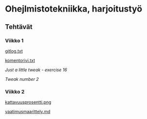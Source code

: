 # Ohejlmistotekniikka, harjoitustyö

## Tehtävät

### Viikko 1

[gitlog.txt](https://github.com/Catrovitch/ot-harjoitustyo/blob/master/laskarit/viikko1/gitlog.txt)

[komentorivi.txt](https://github.com/Catrovitch/ot-harjoitustyo/blob/master/laskarit/viikko1/komentorivi.txt)


*Just a little tweak - exercise 16*

*Tweak number 2*

### Viikko 2

[kattavuusprosentti.png](https://github.com/Catrovitch/ot-harjoitustyo/blob/master/laskarit/viikko1/gitlog.txthttps://github.com/Catrovitch/ot-harjoitustyo/blob/master/laskarit/viikko2/kattavuusprosentti.png)

[vaatimusmaarittely.md](https://github.com/Catrovitch/ot-harjoitustyo/blob/master/documentation/vaatimusmaarittely.md)
